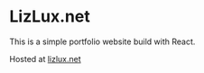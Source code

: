 # LizLux.net

This is a simple portfolio website build with React.

Hosted at [lizlux.net](http://www.lizlux.net)
